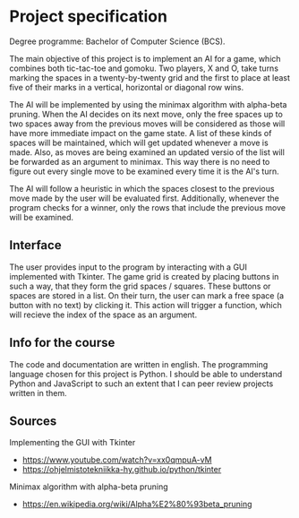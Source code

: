 # Project specification
Degree programme: Bachelor of Computer Science (BCS).

The main objective of this project is to implement an AI for a game, which combines both tic-tac-toe and gomoku. Two players, X and O, take turns marking the spaces in a twenty-by-twenty grid and the first to place at least five of their marks in a vertical, horizontal or diagonal row wins.

The AI will be implemented by using the minimax algorithm with alpha-beta pruning. When the AI decides on its next move, only the free spaces up to two spaces away from the previous moves will be considered as those will have more immediate impact on the game state. A list of these kinds of spaces will be maintained, which will get updated whenever a move is made. Also, as moves are being examined an updated versio of the list will be forwarded as an argument to minimax. This way there is no need to figure out every single move to be examined every time it is the AI's turn. 

The AI will follow a heuristic in which the spaces closest to the previous move made by the user will be evaluated first. Additionally, whenever the program checks for a winner, only the rows that include the previous move will be examined.

## Interface
The user provides input to the program by interacting with a GUI implemented with Tkinter. The game grid is created by placing buttons in such a way, that they form the grid spaces / squares. These buttons or spaces are stored in a list. On their turn, the user can mark a free space (a button with no text) by clicking it. This action will trigger a function, which will recieve the index of the space as an argument. 

## Info for the course
The code and documentation are written in english. The programming language chosen for this project is Python. I should be able to understand Python and JavaScript to such an extent that I can peer review projects written in them.

## Sources
Implementing the GUI with Tkinter
- https://www.youtube.com/watch?v=xx0qmpuA-vM
- https://ohjelmistotekniikka-hy.github.io/python/tkinter

Minimax algorithm with alpha-beta pruning
- https://en.wikipedia.org/wiki/Alpha%E2%80%93beta_pruning